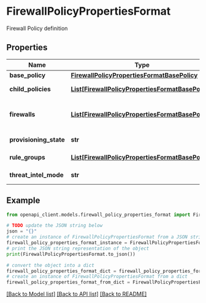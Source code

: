 # FirewallPolicyPropertiesFormat

Firewall Policy definition

## Properties

Name | Type | Description | Notes
------------ | ------------- | ------------- | -------------
**base_policy** | [**FirewallPolicyPropertiesFormatBasePolicy**](FirewallPolicyPropertiesFormatBasePolicy.md) |  | [optional] 
**child_policies** | [**List[FirewallPolicyPropertiesFormatBasePolicy]**](FirewallPolicyPropertiesFormatBasePolicy.md) | List of references to Child Firewall Policies | [optional] [readonly] 
**firewalls** | [**List[FirewallPolicyPropertiesFormatBasePolicy]**](FirewallPolicyPropertiesFormatBasePolicy.md) | List of references to Azure Firewalls that this Firewall Policy is associated with | [optional] [readonly] 
**provisioning_state** | **str** | The current provisioning state. | [optional] [readonly] 
**rule_groups** | [**List[FirewallPolicyPropertiesFormatBasePolicy]**](FirewallPolicyPropertiesFormatBasePolicy.md) | List of references to FirewallPolicyRuleGroups | [optional] [readonly] 
**threat_intel_mode** | **str** | The operation mode for Threat Intel. | [optional] 

## Example

```python
from openapi_client.models.firewall_policy_properties_format import FirewallPolicyPropertiesFormat

# TODO update the JSON string below
json = "{}"
# create an instance of FirewallPolicyPropertiesFormat from a JSON string
firewall_policy_properties_format_instance = FirewallPolicyPropertiesFormat.from_json(json)
# print the JSON string representation of the object
print(FirewallPolicyPropertiesFormat.to_json())

# convert the object into a dict
firewall_policy_properties_format_dict = firewall_policy_properties_format_instance.to_dict()
# create an instance of FirewallPolicyPropertiesFormat from a dict
firewall_policy_properties_format_from_dict = FirewallPolicyPropertiesFormat.from_dict(firewall_policy_properties_format_dict)
```
[[Back to Model list]](../README.md#documentation-for-models) [[Back to API list]](../README.md#documentation-for-api-endpoints) [[Back to README]](../README.md)


